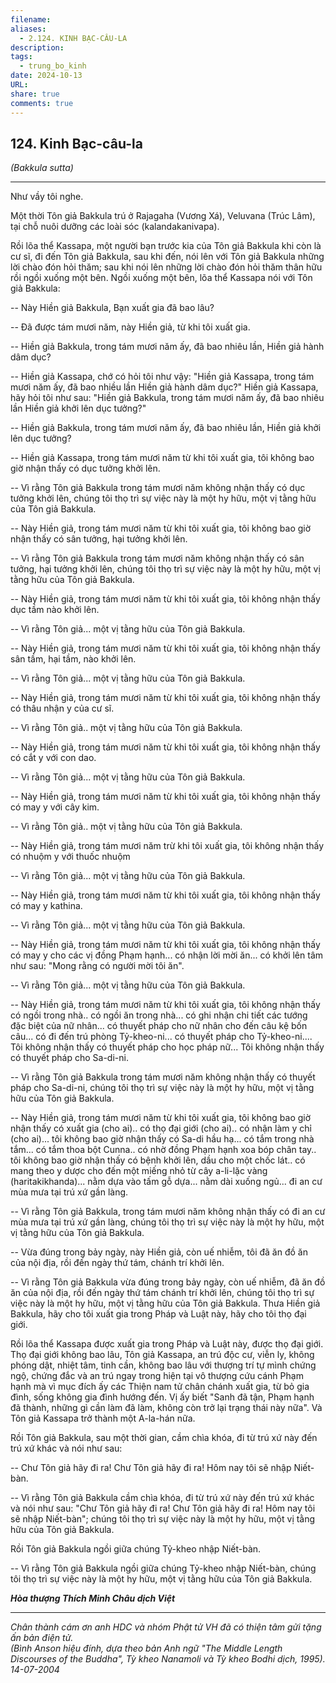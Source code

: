 ```yaml
---
filename: 
aliases:
  - 2.124. KINH BẠC-CÂU-LA
description: 
tags:
  - trung_bo_kinh
date: 2024-10-13
URL: 
share: true
comments: true
---
```

## 124. Kinh Bạc-câu-la  
_(Bakkula sutta)_

---

Như vầy tôi nghe.

Một thời Tôn giả Bakkula trú ở Rajagaha (Vương Xá), Veluvana (Trúc Lâm), tại chỗ nuôi dưỡng các loài sóc (kalandakanivapa).

Rồi lõa thể Kassapa, một người bạn trước kia của Tôn giả Bakkula khi còn là cư sĩ, đi đến Tôn giả Bakkula, sau khi đến, nói lên với Tôn giả Bakkula những lời chào đón hỏi thăm; sau khi nói lên những lời chào đón hỏi thăm thân hữu rồi ngồi xuống một bên. Ngồi xuống một bên, lõa thể Kassapa nói với Tôn giả Bakkula:

-- Này Hiền giả Bakkula, Bạn xuất gia đã bao lâu?

-- Ðã được tám mươi năm, này Hiền giả, từ khi tôi xuất gia.

-- Hiền giả Bakkula, trong tám mươi năm ấy, đã bao nhiêu lần, Hiền giả hành dâm dục?

-- Hiền giả Kassapa, chớ có hỏi tôi như vậy: "Hiền giả Kassapa, trong tám mươi năm ấy, đã bao nhiều lần Hiền giả hành dâm dục?" Hiền giả Kassapa, hãy hỏi tôi như sau: "Hiền giả Bakkula, trong tám mươi năm ấy, đã bao nhiêu lần Hiền giả khởi lên dục tưởng?"

-- Hiền giả Bakkula, trong tám mươi năm ấy, đã bao nhiêu lần, Hiền giả khởi lên dục tưởng?

-- Hiền giả Kassapa, trong tám mươi năm từ khi tôi xuất gia, tôi không bao giờ nhận thấy có dục tưởng khởi lên.

-- Vì rằng Tôn giả Bakkula trong tám mươi năm không nhận thấy có dục tưởng khởi lên, chúng tôi thọ trì sự việc này là một hy hữu, một vị tằng hữu của Tôn giả Bakkula.

-- Này Hiền giả, trong tám mươi năm từ khi tôi xuất gia, tôi không bao giờ nhận thấy có sân tưởng, hại tưởng khởi lên.

-- Vì rằng Tôn giả Bakkula trong tám mươi năm không nhận thấy có sân tưởng, hại tưởng khởi lên, chúng tôi thọ trì sự việc này là một hy hữu, một vị tằng hữu của Tôn giả Bakkula.

-- Này Hiền giả, trong tám mươi năm từ khi tôi xuất gia, tôi không nhận thấy dục tầm nào khởi lên.

-- Vì rằng Tôn giả... một vị tằng hữu của Tôn giả Bakkula.

-- Này Hiền giả, trong tám mươi năm từ khi tôi xuất gia, tôi không nhận thấy sân tầm, hại tầm, nào khởi lên.

-- Vì rằng Tôn giả... một vị tằng hữu của Tôn giả Bakkula.

-- Này Hiền giả, trong tám mươi năm từ khi tôi xuất gia, tôi không nhận thấy có thâu nhận y của cư sĩ.

-- Vì rằng Tôn giả.. một vị tằng hữu của Tôn giả Bakkula.

-- Này Hiền giả, trong tám mươi năm từ khi tôi xuất gia, tôi không nhận thấy có cắt y với con dao.

-- Vì rằng Tôn giả... một vị tằng hữu của Tôn giả Bakkula.

-- Này Hiền giả, trong tám mươi năm từ khi tôi xuất gia, tôi không nhận thấy có may y với cây kim.

-- Vì rằng Tôn giả.. một vị tằng hữu của Tôn giả Bakkula.

-- Này Hiền giả, trong tám mươi năm trừ khi tôi xuất gia, tôi không nhận thấy có nhuộm y với thuốc nhuộm

-- Vì rằng Tôn giả... một vị tằng hữu của Tôn giả Bakkula.

-- Này Hiền giả, trong tám mươi năm từ khi tôi xuất gia, tôi không nhận thấy có may y kathina.

-- Vì rằng Tôn giả... một vị tằng hữu của Tôn giả Bakkula.

-- Này Hiền giả, trong tám mươi năm từ khi tôi xuất gia, tôi không nhận thấy có may y cho các vị đồng Phạm hạnh... có nhận lời mời ăn... có khởi lên tâm như sau: "Mong rằng có người mời tôi ăn".

-- Vì rằng Tôn giả... một vị tằng hữu của Tôn giả Bakkula.

-- Này Hiền giả, trong tám mươi năm từ khi tôi xuất gia, tôi không nhận thấy có ngồi trong nhà.. có ngồi ăn trong nhà... có ghi nhận chi tiết các tướng đặc biệt của nữ nhân... có thuyết pháp cho nữ nhân cho đến câu kệ bốn câu... có đi đến trú phòng Tỷ-kheo-ni... có thuyết pháp cho Tỷ-kheo-ni.... Tôi không nhận thấy có thuyết pháp cho học pháp nữ... Tôi không nhận thấy có thuyết pháp cho Sa-di-ni.

-- Vì rằng Tôn giả Bakkula trong tám mươi năm không nhận thấy có thuyết pháp cho Sa-di-ni, chúng tôi thọ trì sự việc này là một hy hữu, một vị tằng hữu của Tôn giả Bakkula.

-- Này Hiền giả, trong tám mươi năm từ khi tôi xuất gia, tôi không bao giờ nhận thấy có xuất gia (cho ai).. có thọ đại giới (cho ai).. có nhận làm y chỉ (cho ai)... tôi không bao giờ nhận thấy có Sa-di hầu hạ... có tắm trong nhà tắm... có tắm thoa bột Cunna.. có nhờ đồng Phạm hạnh xoa bóp chân tay.. tôi không bao giờ nhận thấy có bệnh khởi lên, dầu cho một chốc lát.. có mang theo y dược cho đến một miếng nhỏ từ cây a-li-lặc vàng (haritakikhanda)... nằm dựa vào tấm gỗ dựa... nằm dài xuống ngủ... đi an cư mùa mưa tại trú xứ gần làng.

-- Vì rằng Tôn giả Bakkula, trong tám mươi năm không nhận thấy có đi an cư mùa mưa tại trú xứ gần làng, chúng tôi thọ trì sự việc này là một hy hữu, một vị tằng hữu của Tôn giả Bakkula.

-- Vừa đúng trong bảy ngày, này Hiền giả, còn uế nhiễm, tôi đã ăn đồ ăn của nội địa, rồi đến ngày thứ tám, chánh trí khởi lên.

-- Vì rằng Tôn giả Bakkula vừa đúng trong bảy ngày, còn uế nhiễm, đã ăn đồ ăn của nội địa, rồi đến ngày thứ tám chánh trí khởi lên, chúng tôi thọ trì sự việc này là một hy hữu, một vị tằng hữu của Tôn giả Bakkula. Thưa Hiền giả Bakkula, hãy cho tôi xuất gia trong Pháp và Luật này, hãy cho tôi thọ đại giới.

Rồi lõa thể Kassapa được xuất gia trong Pháp và Luật này, được thọ đại giới. Thọ đại giới không bao lâu, Tôn giả Kassapa, an trú độc cư, viễn ly, không phóng dật, nhiệt tâm, tinh cần, không bao lâu với thượng trí tự mình chứng ngộ, chứng đắc và an trú ngay trong hiện tại vô thượng cứu cánh Phạm hạnh mà vì mục đích ấy các Thiện nam tử chân chánh xuất gia, từ bỏ gia đình, sống không gia đình hướng đến. Vị ấy biết "Sanh đã tận, Phạm hạnh đã thành, những gì cần làm đã làm, không còn trở lại trạng thái này nữa". Và Tôn giả Kassapa trở thành một A-la-hán nữa.

Rồi Tôn giả Bakkula, sau một thời gian, cầm chìa khóa, đi từ trú xứ này đến trú xứ khác và nói như sau:

-- Chư Tôn giả hãy đi ra! Chư Tôn giả hãy đi ra! Hôm nay tôi sẽ nhập Niết-bàn.

-- Vì rằng Tôn giả Bakkula cầm chìa khóa, đi từ trú xứ này đến trú xứ khác và nói như sau: "Chư Tôn giả hãy đi ra! Chư Tôn giả hãy đi ra! Hôm nay tôi sẽ nhập Niết-bàn"; chúng tôi thọ trì sự việc này là một hy hữu, một vị tằng hữu của Tôn giả Bakkula.

Rồi Tôn giả Bakkula ngồi giữa chúng Tỷ-kheo nhập Niết-bàn.

-- Vì rằng Tôn giả Bakkula ngồi giữa chúng Tỷ-kheo nhập Niết-bàn, chúng tôi thọ trì sự việc này là một hy hữu, một vị tằng hữu của Tôn giả Bakkula.

**_Hòa thượng Thích Minh Châu dịch Việt_**

---

_Chân thành cám ơn anh HDC và nhóm Phật tử VH đã có thiện tâm gửi tặng ấn bản điện tử.  
(Bình Anson hiệu đính, dựa theo bản Anh ngữ "The Middle Length Discourses of the Buddha", Tỳ kheo Nanamoli và Tỳ kheo Bodhi dịch, 1995).  
14-07-2004_